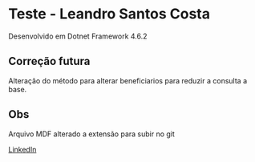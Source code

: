 # Teste - Leandro Santos Costa
Desenvolvido em Dotnet Framework 4.6.2

## Correção futura
Alteração do método para alterar beneficiarios para reduzir a consulta a base.

## Obs
Arquivo MDF alterado a extensão para subir no git

[LinkedIn](https://www.linkedin.com/in/leandrosancosta/)

